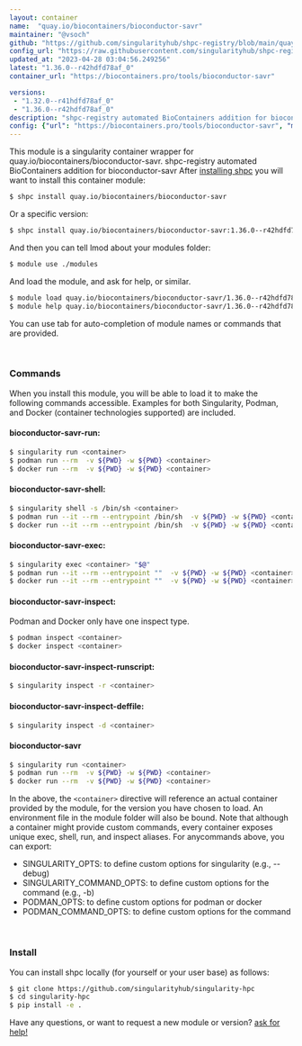 ```yaml
---
layout: container
name:  "quay.io/biocontainers/bioconductor-savr"
maintainer: "@vsoch"
github: "https://github.com/singularityhub/shpc-registry/blob/main/quay.io/biocontainers/bioconductor-savr/container.yaml"
config_url: "https://raw.githubusercontent.com/singularityhub/shpc-registry/main/quay.io/biocontainers/bioconductor-savr/container.yaml"
updated_at: "2023-04-28 03:04:56.249256"
latest: "1.36.0--r42hdfd78af_0"
container_url: "https://biocontainers.pro/tools/bioconductor-savr"

versions:
 - "1.32.0--r41hdfd78af_0"
 - "1.36.0--r42hdfd78af_0"
description: "shpc-registry automated BioContainers addition for bioconductor-savr"
config: {"url": "https://biocontainers.pro/tools/bioconductor-savr", "maintainer": "@vsoch", "description": "shpc-registry automated BioContainers addition for bioconductor-savr", "latest": {"1.36.0--r42hdfd78af_0": "sha256:2238287667ef8127c8091a0a097b302fca18ff4436cf426a5083f8f72d0c3bb2"}, "tags": {"1.32.0--r41hdfd78af_0": "sha256:029d83b6c85a499b28eaff0cfa4e998592f1c20913ee8f13ccda8215b76108aa", "1.36.0--r42hdfd78af_0": "sha256:2238287667ef8127c8091a0a097b302fca18ff4436cf426a5083f8f72d0c3bb2"}, "docker": "quay.io/biocontainers/bioconductor-savr"}
---
```


This module is a singularity container wrapper for quay.io/biocontainers/bioconductor-savr.
shpc-registry automated BioContainers addition for bioconductor-savr
After [installing shpc](#install) you will want to install this container module:


```bash
$ shpc install quay.io/biocontainers/bioconductor-savr
```

Or a specific version:

```bash
$ shpc install quay.io/biocontainers/bioconductor-savr:1.36.0--r42hdfd78af_0
```

And then you can tell lmod about your modules folder:

```bash
$ module use ./modules
```

And load the module, and ask for help, or similar.

```bash
$ module load quay.io/biocontainers/bioconductor-savr/1.36.0--r42hdfd78af_0
$ module help quay.io/biocontainers/bioconductor-savr/1.36.0--r42hdfd78af_0
```

You can use tab for auto-completion of module names or commands that are provided.

<br>

### Commands

When you install this module, you will be able to load it to make the following commands accessible.
Examples for both Singularity, Podman, and Docker (container technologies supported) are included.

#### bioconductor-savr-run:

```bash
$ singularity run <container>
$ podman run --rm  -v ${PWD} -w ${PWD} <container>
$ docker run --rm  -v ${PWD} -w ${PWD} <container>
```

#### bioconductor-savr-shell:

```bash
$ singularity shell -s /bin/sh <container>
$ podman run --it --rm --entrypoint /bin/sh  -v ${PWD} -w ${PWD} <container>
$ docker run --it --rm --entrypoint /bin/sh  -v ${PWD} -w ${PWD} <container>
```

#### bioconductor-savr-exec:

```bash
$ singularity exec <container> "$@"
$ podman run --it --rm --entrypoint ""  -v ${PWD} -w ${PWD} <container> "$@"
$ docker run --it --rm --entrypoint ""  -v ${PWD} -w ${PWD} <container> "$@"
```

#### bioconductor-savr-inspect:

Podman and Docker only have one inspect type.

```bash
$ podman inspect <container>
$ docker inspect <container>
```

#### bioconductor-savr-inspect-runscript:

```bash
$ singularity inspect -r <container>
```

#### bioconductor-savr-inspect-deffile:

```bash
$ singularity inspect -d <container>
```



#### bioconductor-savr

```bash
$ singularity run <container>
$ podman run --rm  -v ${PWD} -w ${PWD} <container>
$ docker run --rm  -v ${PWD} -w ${PWD} <container>
```


In the above, the `<container>` directive will reference an actual container provided
by the module, for the version you have chosen to load. An environment file in the
module folder will also be bound. Note that although a container
might provide custom commands, every container exposes unique exec, shell, run, and
inspect aliases. For anycommands above, you can export:

 - SINGULARITY_OPTS: to define custom options for singularity (e.g., --debug)
 - SINGULARITY_COMMAND_OPTS: to define custom options for the command (e.g., -b)
 - PODMAN_OPTS: to define custom options for podman or docker
 - PODMAN_COMMAND_OPTS: to define custom options for the command

<br>

### Install

You can install shpc locally (for yourself or your user base) as follows:

```bash
$ git clone https://github.com/singularityhub/singularity-hpc
$ cd singularity-hpc
$ pip install -e .
```

Have any questions, or want to request a new module or version? [ask for help!](https://github.com/singularityhub/singularity-hpc/issues)